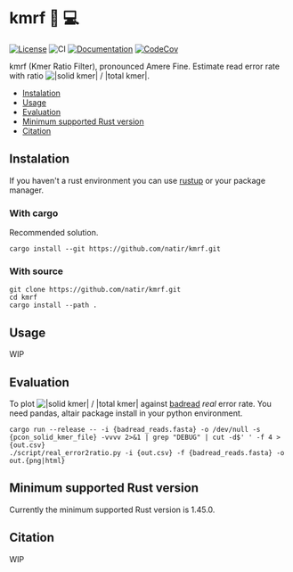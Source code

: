 # kmrf 🧬 💻

[![License](https://img.shields.io/badge/license-MIT-green)](https://github.com/natir/kmrf/blob/master/LICENSE)
![CI](https://github.com/natir/kmrf/workflows/CI/badge.svg)
[![Documentation](https://github.com/natir/kmrf/workflows/Documentation/badge.svg)](https://natir.github.io/kmrf/kmrf)
[![CodeCov](https://codecov.io/gh/natir/kmrf/kmrfanch/master/graph/badge.svg)](https://codecov.io/gh/natir/kmrf)

kmrf (Kmer Ratio Filter), pronounced Amere Fine. Estimate read error rate with ratio ![|solid kmer| / |total kmer|](https://render.githubusercontent.com/render/math?math=\frac{\left\lVert%20solid%20kmer%20\right\rVert}{\left\lVert%20all%20kmer%20\right\rVert}).

- [Instalation](#instalation)
- [Usage](#usage)
- [Evaluation](#evaluation)
- [Minimum supported Rust version](#minimum-supported-rust-version)
- [Citation](#citation)

## Instalation

If you haven't a rust environment you can use [rustup](https://rustup.rs/) or your package manager.

### With cargo

Recommended solution.

```
cargo install --git https://github.com/natir/kmrf.git
```

### With source

```
git clone https://github.com/natir/kmrf.git
cd kmrf
cargo install --path .
```

## Usage

WIP

## Evaluation

To plot ![|solid kmer| / |total kmer|](https://render.githubusercontent.com/render/math?math=\frac{\left\lVert%20solid%20kmer%20\right\rVert}{\left\lVert%20all%20kmer%20\right\rVert}) against [badread](https://github.com/rrwick/Badread) *real* error rate.
You need pandas, altair package install in your python environment.

```
cargo run --release -- -i {badread_reads.fasta} -o /dev/null -s {pcon_solid_kmer_file} -vvvv 2>&1 | grep "DEBUG" | cut -d$' ' -f 4 > {out.csv}
./script/real_error2ratio.py -i {out.csv} -f {badread_reads.fasta} -o out.{png|html}
```

## Minimum supported Rust version

Currently the minimum supported Rust version is 1.45.0.

## Citation

WIP
